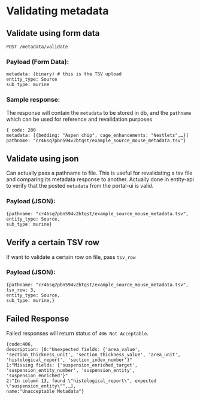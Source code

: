 # Validating metadata 

## Validate using form data
`POST /metadata/validate`

### Payload (Form Data):
```
metadata: (binary) # this is the TSV upload
entity_type: Source
sub_type: murine
```

### Sample response:
The response will contain the `metadata` to be stored in db, and the `pathname` which can be used for reference and revalidation purposes
```
{ code: 200
metadata: [{bedding: "Aspen chip", cage_enhancements: "Nestlets",…}]
pathname: "cr46sq7pbn594v2btqst/example_source_mouse_metadata.tsv"}
```

## Validate using json
Can actually pass a pathname to file. This is useful for revalidating a tsv file and comparing its metadata response to another.
Actually done in entity-api to verify that the posted `metadata` from the portal-ui is valid.
### Payload (JSON):
```
{pathname: "cr46sq7pbn594v2btqst/example_source_mouse_metadata.tsv",
entity_type: Source,
sub_type: murine}
```

## Verify a certain TSV row
If want to validate a certain row on file, pass `tsv_row`
### Payload (JSON):
```
{pathname: "cr46sq7pbn594v2btqst/example_source_mouse_metadata.tsv",
tsv_row: 3,
entity_type: Source,
sub_type: murine,}
```

## Failed Response
Failed responses will return status of `406 Not Acceptable`.
```
{code:406,
description: [0:"Unexpected fields: {'area_value', 'section_thickness_unit', 'section_thickness_value', 'area_unit', 'histological_report', 'section_index_number'}"
1:"Missing fields: {'suspension_enriched_target', 'suspension_entity_number', 'suspension_entity', 'suspension_enriched'}"
2:"In column 13, found \"histological_report\", expected \"suspension_entity\"",…],
name:"Unacceptable Metadata"}
```